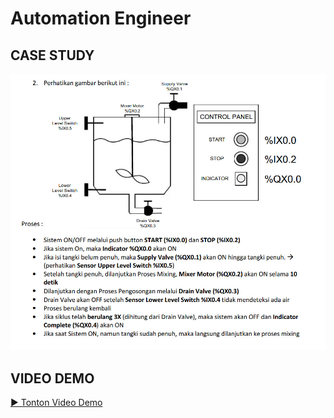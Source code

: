 # Automation Engineer
## CASE STUDY
![Preview Soal Nomor 2](Soal%20Nomor%202.jpeg)

## VIDEO DEMO
[▶️ Tonton Video Demo]([https://youtu.be/your_video_id](https://www.youtube.com/watch?v=bkaq4Vh6CjE))
